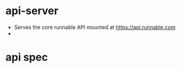 api-server
==========

* Serves the core runnable API mounted at https://api.runnable.com
*

api spec
========